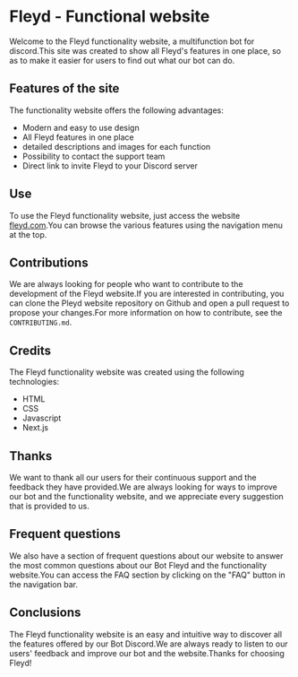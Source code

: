 # Fleyd - Functional website

Welcome to the Fleyd functionality website, a multifunction bot for discord.This site was created to show all Fleyd's features in one place, so as to make it easier for users to find out what our bot can do.

## Features of the site

The functionality website offers the following advantages:

- Modern and easy to use design
- All Fleyd features in one place
- detailed descriptions and images for each function
- Possibility to contact the support team
- Direct link to invite Fleyd to your Discord server

## Use

To use the Fleyd functionality website, just access the website [fleyd.com](https://fleyd.thundernetwork.org/).You can browse the various features using the navigation menu at the top.

## Contributions

We are always looking for people who want to contribute to the development of the Fleyd website.If you are interested in contributing, you can clone the Pleyd website repository on Github and open a pull request to propose your changes.For more information on how to contribute, see the `CONTRIBUTING.md`.

## Credits

The Fleyd functionality website was created using the following technologies:

- HTML
- CSS
- Javascript
- Next.js

## Thanks

We want to thank all our users for their continuous support and the feedback they have provided.We are always looking for ways to improve our bot and the functionality website, and we appreciate every suggestion that is provided to us.

## Frequent questions

We also have a section of frequent questions about our website to answer the most common questions about our Bot Fleyd and the functionality website.You can access the FAQ section by clicking on the "FAQ" button in the navigation bar.

## Conclusions

The Fleyd functionality website is an easy and intuitive way to discover all the features offered by our Bot Discord.We are always ready to listen to our users' feedback and improve our bot and the website.Thanks for choosing Fleyd!